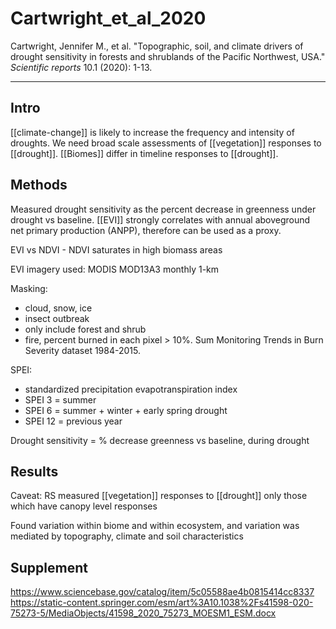# Cartwright_et_al_2020

Cartwright, Jennifer M., et al. "Topographic, soil, and climate drivers of drought sensitivity in forests and shrublands of the Pacific Northwest, USA." _Scientific reports_ 10.1 (2020): 1-13.

---

## Intro

[[climate-change]] is likely to increase the frequency and intensity of droughts. We need broad scale assessments of [[vegetation]] responses to [[drought]].  [[Biomes]] differ in timeline responses to [[drought]]. 

## Methods

Measured drought sensitivity as the percent decrease in greenness under drought vs baseline. [[EVI]] strongly correlates with annual aboveground net primary production (ANPP), therefore can be used as a proxy. 

EVI vs NDVI - NDVI saturates in high biomass areas

EVI imagery used: MODIS MOD13A3 monthly 1-km

Masking: 

- cloud, snow, ice
- insect outbreak
- only include forest and shrub
- fire, percent burned in each pixel > 10%. Sum Monitoring Trends in Burn Severity dataset 1984-2015.

SPEI: 

- standardized precipitation evapotranspiration index
- SPEI 3 = summer
- SPEI 6 = summer + winter + early spring drought
- SPEI 12 = previous year

Drought sensitivity = % decrease greenness vs baseline, during drought


## Results

Caveat: RS measured [[vegetation]] responses to [[drought]] only those which have canopy level responses

Found variation within biome and within ecosystem, and variation was mediated by topography, climate and soil characteristics

## Supplement

https://www.sciencebase.gov/catalog/item/5c05588ae4b0815414cc8337
https://static-content.springer.com/esm/art%3A10.1038%2Fs41598-020-75273-5/MediaObjects/41598_2020_75273_MOESM1_ESM.docx
